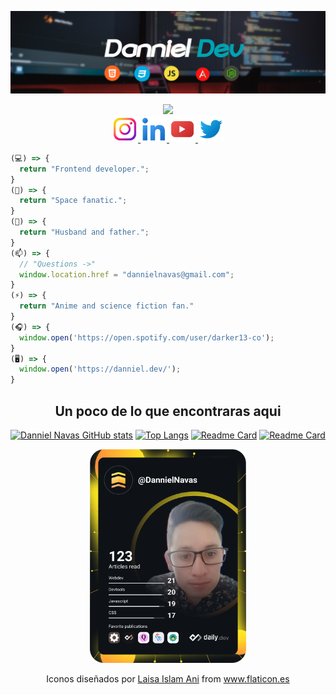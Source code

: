 ![Danniel Dev Github](./ReadmeGithub.png)

<div align="center">
  <img src="https://raw.githubusercontent.com/MartinHeinz/MartinHeinz/master/wave.gif" width="30px">
</div>

<div align="center">
  <a href="https://www.instagram.com/_dannieldev/" target="_blank">
    <img src="./instagram.png" alt="Danniel Dev Instagram" width="42" height="42">
  </a>
  <a href="https://www.linkedin.com/in/luis-daniel-gordo-navas-28102386/" target="_blank">
    <img src="./linkedin.png" alt="Danniel Dev Linkedin" width="42" height="42">
  </a>
  <a href="https://www.youtube.com/channel/UC-WOFSnewqJ1CRjFuZYaYEQ" target="_blank">
    <img src="./youtube.png" alt="Danniel Dev Youtube" width="42" height="42">
  </a>
  <a href="https://twitter.com/DevDanniel" target="_blank">
    <img src="./twitter.png" alt="Danniel Dev Twitter" width="42" height="42">
  </a>
</div>

```javascript
(💻) => {
  return "Frontend developer.";
}
(🔭) => {
  return "Space fanatic.";
}
(💖) => {
  return "Husband and father.";
}
(📫) => {
  // "Questions ->"
  window.location.href = "dannielnavas@gmail.com";
}
(⚡) => {
  return "Anime and science fiction fan."
}
(🎧) => {
  window.open('https://open.spotify.com/user/darker13-co');
}
(🖥) => {
  window.open('https://danniel.dev/');
}
```

<div align="center">

  ## Un poco de lo que encontraras aqui
  
  [![Danniel Navas  GitHub stats](https://github-readme-stats.vercel.app/api?username=DannielNavas&hide=contribs,issues&show_icons=true&theme=aura_dark&count_private=true&count_private_repos=true)](https://github.com/DannielNavas)
  [![Top Langs](https://github-readme-stats.vercel.app/api/top-langs/?username=DannielNavas&langs_count=2&theme=aura_dark)](https://github.com/DannielNavas)
  [![Readme Card](https://github-readme-stats.vercel.app/api/pin/?username=DannielNavas&&repo=dannieldev&theme=aura_dark)](https://github.com/DannielNavas/dannieldev)
  [![Readme Card](https://github-readme-stats.vercel.app/api/pin/?username=DannielNavas&&repo=podcasttrek&theme=aura_dark)](https://github.com/DannielNavas/podcasttrek)


<a href="https://app.daily.dev/DannielNavas"><img src="devcard.svg" width="250" alt="Chris Bongers's Dev Card"/></a>

<div>Iconos diseñados por <a href="https://www.flaticon.es/autores/laisa-islam-ani" title="Laisa Islam Ani">Laisa Islam Ani</a> from <a href="https://www.flaticon.es/" title="Flaticon">www.flaticon.es</a></div>


<div>
